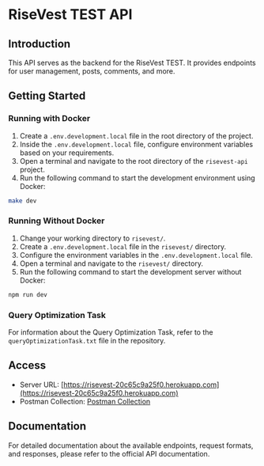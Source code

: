 # RiseVest TEST API

## Introduction

This API serves as the backend for the RiseVest TEST. It provides endpoints for user management, posts, comments, and more.

## Getting Started

### Running with Docker

1. Create a `.env.development.local` file in the root directory of the project.
2. Inside the `.env.development.local` file, configure environment variables based on your requirements.
3. Open a terminal and navigate to the root directory of the `risevest-api` project.
4. Run the following command to start the development environment using Docker:

```sh
make dev
```

### Running Without Docker

1. Change your working directory to `risevest/`.
2. Create a `.env.development.local` file in the `risevest/` directory.
3. Configure the environment variables in the `.env.development.local` file.
4. Open a terminal and navigate to the `risevest/` directory.
5. Run the following command to start the development server without Docker:

```sh
npm run dev
```

### Query Optimization Task

For information about the Query Optimization Task, refer to the `queryOptimizationTask.txt` file in the repository.

## Access

- Server URL: [https://risevest-20c65c9a25f0.herokuapp.com](https://risevest-20c65c9a25f0.herokuapp.com)
- Postman Collection: [Postman Collection](https://elements.getpostman.com/redirect?entityId=17577243-d0a7826d-6afd-4ef0-989d-6727d8b05f0c&entityType=collection)

## Documentation

For detailed documentation about the available endpoints, request formats, and responses, please refer to the official API documentation.
